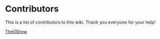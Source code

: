 # Contributors
This is a list of contributors to this wiki. Thank you everyone for your help!

[The0Show](https://github.com/The0Show)